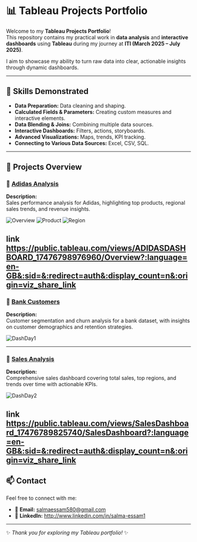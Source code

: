# 📊 Tableau Projects Portfolio

Welcome to my **Tableau Projects Portfolio**!  
This repository contains my practical work in **data analysis** and **interactive dashboards** using **Tableau** during my journey at **ITI (March 2025 – July 2025)**.

I aim to showcase my ability to turn raw data into clear, actionable insights through dynamic dashboards.

---

## 🚀 **Skills Demonstrated**

- **Data Preparation:** Data cleaning and shaping.
- **Calculated Fields & Parameters:** Creating custom measures and interactive elements.
- **Data Blending & Joins:** Combining multiple data sources.
- **Interactive Dashboards:** Filters, actions, storyboards.
- **Advanced Visualizations:** Maps, trends, KPI tracking.
- **Connecting to Various Data Sources:** Excel, CSV, SQL.

---

## 📂 **Projects Overview**

### 📁 [Adidas Analysis](./Addidas%20Analysis)
**Description:**  
Sales performance analysis for Adidas, highlighting top products, regional sales trends, and revenue insights.

![Overview](https://github.com/user-attachments/assets/99d696af-7014-4180-a762-c5a9c1487807)
![Product](https://github.com/user-attachments/assets/a1d687db-b2be-4afc-86b3-faa88ec620df)
![Region](https://github.com/user-attachments/assets/35497aee-f653-4599-8db6-44633161a5ab)

**link** https://public.tableau.com/views/ADIDASDASHBOARD_17476798976960/Overview?:language=en-GB&:sid=&:redirect=auth&:display_count=n&:origin=viz_share_link
---

### 📁 [Bank Customers](./Bank_Customers)
**Description:**  
Customer segmentation and churn analysis for a bank dataset, with insights on customer demographics and retention strategies.

![DashDay1](https://github.com/user-attachments/assets/9798e487-1c7f-4ea4-8536-b4b3961c1d70)

---

### 📁 [Sales Analysis](./Sales%20Analysis)
**Description:**  
Comprehensive sales dashboard covering total sales, top regions, and trends over time with actionable KPIs.

![DashDay2](https://github.com/user-attachments/assets/7b80817a-f9ae-462f-a5e8-975972b55885)

**link** https://public.tableau.com/views/SalesDashboard_17476789825740/SalesDashboard?:language=en-GB&:sid=&:redirect=auth&:display_count=n&:origin=viz_share_link
---

## 📫 **Contact**

Feel free to connect with me:  
- 📧 **Email:** salmaessam580@gmail.com  
- 💼 **LinkedIn:** http://www.linkedin.com/in/salma-essam1

---

✨ *Thank you for exploring my Tableau portfolio!* ✨
